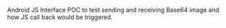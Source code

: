 Android JS Interface POC to test sending and receiving Base64 image and how JS call back would be triggered.
